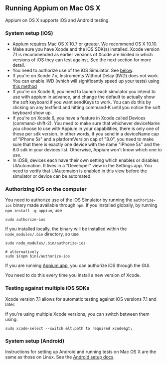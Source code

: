 ## Running Appium on Mac OS X

Appium on OS X supports iOS and Android testing.

### System setup (iOS)

* Appium requires Mac OS X 10.7 or greater. We recommend OS X 10.10.
* Make sure you have Xcode and the iOS SDK(s) installed. Xcode version 7.1 is
  recommended as earlier versions of Xcode are limited in which versions of iOS
  they can test against. See the next section for more detail.
* You need to authorize use of the iOS Simulator. See [below](.#authorizing-ios-on-the-computer).
* If you're on Xcode 7.x, Instruments Without Delay (IWD) does not work. You can
  enable IWD (which will significantly speed up your tests) using
  [this method](/docs/en/advanced-concepts/iwd_xcode7.md)
* If you're on Xcode 6, you need to launch each simulator you intend to use
  with appium in advance, and change the default to actually show the soft
  keyboard if you want sendKeys to work. You can do this by clicking on any
  textfield and hitting command-K until you notice the soft keyboard show up.
* If you're on Xcode 6, you have a feature in Xcode called Devices
  (command-shift-2). You need to make sure that whichever deviceName you choose
  to use with Appium in your capabilities, there is only one of those per sdk
  version. In other words, if you send in a deviceName cap of "iPhone 5s" and
  a platformVersion cap of "8.0", you need to make sure that there is exactly
  one device with the name "iPhone 5s" and the 8.0 sdk in your devices list.
  Otherwise, Appium won't know which one to use.
* In iOS8, devices each have their own setting which enables or disables
  UIAutomation. It lives in a "Developer" view in the Settings app. You need to
  verify that UIAutomaion is enabled in this view before the simulator or
  device can be automated.

### Authorizing iOS on the computer

You need to authorize use of the iOS Simulator by running the `authorize-ios`
binary made available through `npm`. If you installed globally, by running
`npm install -g appium`, use

```
sudo authorize-ios
```

If you installed locally, the binary will be installed within the `node_modules/.bin`
directory, so use

```
sudo node_modules/.bin/authorize-ios

# alternatively
sudo $(npm bin)/authorize-ios
```

If you are running [Appium.app](https://github.com/appium/appium-dot-app), you can
authorize iOS through the GUI.

You need to do this every time you install a new version of Xcode.

### Testing against multiple iOS SDKs

Xcode version 7.1 allows for automatic testing against iOS versions 7.1 and later.

If you're using multiple Xcode versions, you can switch between them using:

    sudo xcode-select --switch &lt;path to required xcode&gt;

### System setup (Android)

Instructions for setting up Android and running tests on Mac OS X are the same as
those on Linux. See the [Android setup docs](/docs/en/appium-setup/android-setup.md).

